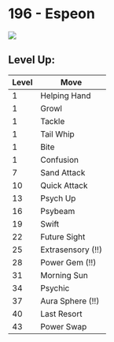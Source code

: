 # 196 - Espeon
![][196]

## Level Up:

Level | Move
---   | ---
  1   | Helping Hand
  1   | Growl
  1   | Tackle
  1   | Tail Whip
  1   | Bite
  1   | Confusion
  7   | Sand Attack
 10   | Quick Attack
 13   | Psych Up
 16   | Psybeam
 19   | Swift
 22   | Future Sight
 25   | Extrasensory (!!)
 28   | Power Gem (!!)
 31   | Morning Sun
 34   | Psychic
 37   | Aura Sphere (!!)
 40   | Last Resort
 43   | Power Swap



[196]: /img/pokemon/196.png
